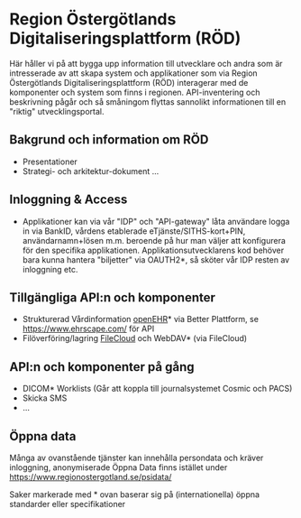 # Region Östergötlands Digitaliseringsplattform (RÖD)

Här håller vi på att bygga upp information till utvecklare och andra som är intresserade av att skapa system och applikationer som via  Region Östergötlands Digitaliseringsplattform (RÖD) interagerar med de komponenter och system som finns i regionen. API-inventering och beskrivning pågår och så småningom flyttas sannolikt informationen till en "riktig" utvecklingsportal.

## Bakgrund och information om RÖD
* Presentationer
* Strategi- och arkitektur-dokument
...

## Inloggning & Access
* Applikationer kan via vår "IDP" och "API-gateway" låta användare logga in via BankID, vårdens etablerade eTjänste/SITHS-kort+PIN, användarnamn+lösen m.m. beroende på hur man väljer att konfigurera för den specifika applikationen. Applikationsutvecklarens kod behöver bara kunna hantera "biljetter" via OAUTH2*, så sköter vår IDP resten av inloggning etc.

## Tillgängliga API:n och komponenter
* Strukturerad Vårdinformation [openEHR](https://www.openehr.org/)* via Better Plattform, se https://www.ehrscape.com/ för API
* Filöverföring/lagring [FileCloud](https://www.getfilecloud.com/developer/) och WebDAV* (via FileCloud)
 
## API:n och komponenter på gång
* DICOM* Worklists (Går att koppla till journalsystemet Cosmic och PACS)
* Skicka SMS
* ...

## Öppna data
Många av ovanstående tjänster kan innehålla persondata och kräver inloggning, anonymiserade Öppna Data finns istället under https://www.regionostergotland.se/psidata/

Saker markerade med * ovan baserar sig på (internationella) öppna standarder eller specifikationer
